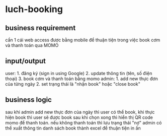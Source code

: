 # luch-booking

## business requirement 
cần 1 cái web access được bằng mobile để thuận tiện trong việc book cơm và thanh toán qua MOMO
## input/output 
user: 
	1. đăng ký (sign in using Google)
  2. update thông tin (tên, số điện thoại)
  3. book cơm và thanh toán bằng momo 
admin: 
	1. add new thực đơn của từng ngày 
  2. set trạng thái là "nhận book" hoặc "close book"
## business logic
sau khi admin add new thực đơn của ngày thì user có thể book, 
khi thực hiện book thì user sẽ được book 
sau khi chọn xong thì hiển thị QR code momo để thanh toán. 
nếu không thanh toán thì lưu trạng thái "nợ" 
admin có thể xuất thông tin danh sách book thành excel để thuận tiện in ấn
